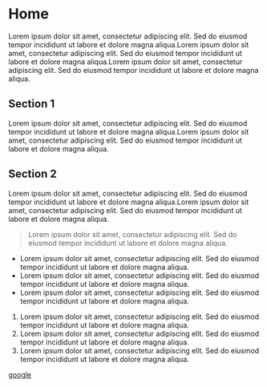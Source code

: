 # Home

Lorem ipsum dolor sit amet, consectetur adipiscing elit. Sed do eiusmod tempor incididunt ut labore et dolore magna aliqua.Lorem ipsum dolor sit amet, consectetur adipiscing elit. Sed do eiusmod tempor incididunt ut labore et dolore magna aliqua.Lorem ipsum dolor sit amet, consectetur adipiscing elit. Sed do eiusmod tempor incididunt ut labore et dolore magna aliqua.

## Section 1

Lorem ipsum dolor sit amet, consectetur adipiscing elit. Sed do eiusmod tempor incididunt ut labore et dolore magna aliqua.Lorem ipsum dolor sit amet, consectetur adipiscing elit. Sed do eiusmod tempor incididunt ut labore et dolore magna aliqua.

## Section 2

Lorem ipsum dolor sit amet, consectetur adipiscing elit. Sed do eiusmod tempor incididunt ut labore et dolore magna aliqua.Lorem ipsum dolor sit amet, consectetur adipiscing elit. Sed do eiusmod tempor incididunt ut labore et dolore magna aliqua.

> Lorem ipsum dolor sit amet, consectetur adipiscing elit. Sed do eiusmod tempor incididunt ut labore et dolore magna aliqua.

- Lorem ipsum dolor sit amet, consectetur adipiscing elit. Sed do eiusmod tempor incididunt ut labore et dolore magna aliqua.
- Lorem ipsum dolor sit amet, consectetur adipiscing elit. Sed do eiusmod tempor incididunt ut labore et dolore magna aliqua.
- Lorem ipsum dolor sit amet, consectetur adipiscing elit. Sed do eiusmod tempor incididunt ut labore et dolore magna aliqua.

1. Lorem ipsum dolor sit amet, consectetur adipiscing elit. Sed do eiusmod tempor incididunt ut labore et dolore magna aliqua.
2. Lorem ipsum dolor sit amet, consectetur adipiscing elit. Sed do eiusmod tempor incididunt ut labore et dolore magna aliqua.
3. Lorem ipsum dolor sit amet, consectetur adipiscing elit. Sed do eiusmod tempor incididunt ut labore et dolore magna aliqua.

[google](www.google.com.ar)
